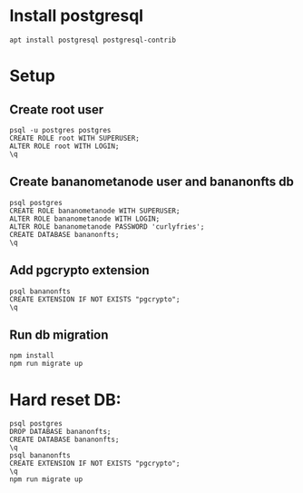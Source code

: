 # Install postgresql
```
apt install postgresql postgresql-contrib
```

# Setup

## Create root user
```
psql -u postgres postgres
CREATE ROLE root WITH SUPERUSER;
ALTER ROLE root WITH LOGIN;
\q
```

## Create bananometanode user and bananonfts db
```
psql postgres
CREATE ROLE bananometanode WITH SUPERUSER;
ALTER ROLE bananometanode WITH LOGIN;
ALTER ROLE bananometanode PASSWORD 'curlyfries';
CREATE DATABASE bananonfts;
\q
```

## Add pgcrypto extension
```
psql bananonfts
CREATE EXTENSION IF NOT EXISTS "pgcrypto";
\q
```

## Run db migration
```
npm install
npm run migrate up
```

# Hard reset DB:

```
psql postgres
DROP DATABASE bananonfts;
CREATE DATABASE bananonfts;
\q
psql bananonfts
CREATE EXTENSION IF NOT EXISTS "pgcrypto";
\q
npm run migrate up
```
